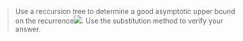 > Use a reccursion tree to determine a good asymptotic upper bound on the recurrence<img src="http://www.forkosh.com/mathtex.cgi? \Large x=\frac{-b\pm\sqrt{b^2-4ac}}{2a}">. Use the substitution method to verify your answer.
